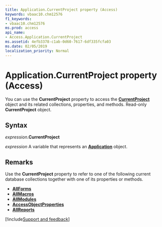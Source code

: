 ```yaml
---
title: Application.CurrentProject property (Access)
keywords: vbaac10.chm12576
f1_keywords:
- vbaac10.chm12576
ms.prod: access
api_name:
- Access.Application.CurrentProject
ms.assetid: 4efb3378-c1ab-0d60-7617-6df335fcfa03
ms.date: 02/05/2019
localization_priority: Normal
---
```



# Application.CurrentProject property (Access)

You can use the **CurrentProject** property to access the **[CurrentProject](Access.CurrentProject.md)** object and its related collections, properties, and methods. Read-only **CurrentProject** object.


## Syntax

_expression_.**CurrentProject**

_expression_ A variable that represents an **[Application](Access.Application.md)** object.


## Remarks

Use the **CurrentProject** property to refer to one of the following current database collections together with one of its properties or methods.

- **[AllForms](Access.AllForms.md)**
- **[AllMacros](Access.allmacros.md)**
- **[AllModules](Access.AllModules.md)**
- **[AccessObjectProperties](Access.AccessObjectProperties.md)**
- **[AllReports](Access.AllReports.md)**



[!include[Support and feedback](~/includes/feedback-boilerplate.md)]
